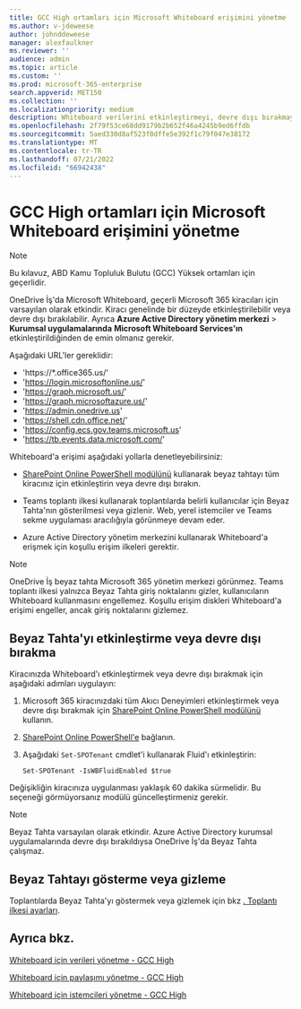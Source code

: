 ```yaml
---
title: GCC High ortamları için Microsoft Whiteboard erişimini yönetme
ms.author: v-jdeweese
author: johnddeweese
manager: alexfaulkner
ms.reviewer: ''
audience: admin
ms.topic: article
ms.custom: ''
ms.prod: microsoft-365-enterprise
search.appverid: MET150
ms.collection: ''
ms.localizationpriority: medium
description: Whiteboard verilerini etkinleştirmeyi, devre dışı bırakmayı ve yönetmeyi öğrenin.
ms.openlocfilehash: 2f79f53ce68dd9179b2b652f46a4245b9ed6ffdb
ms.sourcegitcommit: 5aed330d8af523f0dffe5e392f1c79f047e38172
ms.translationtype: MT
ms.contentlocale: tr-TR
ms.lasthandoff: 07/21/2022
ms.locfileid: "66942438"
---
```

# <a name="manage-access-to-microsoft-whiteboard-for-gcc-high-environments"></a>GCC High ortamları için Microsoft Whiteboard erişimini yönetme

>[!NOTE]
> Bu kılavuz, ABD Kamu Topluluk Bulutu (GCC) Yüksek ortamları için geçerlidir.

OneDrive İş'da Microsoft Whiteboard, geçerli Microsoft 365 kiracıları için varsayılan olarak etkindir. Kiracı genelinde bir düzeyde etkinleştirilebilir veya devre dışı bırakılabilir. Ayrıca **Azure Active Directory yönetim merkezi** > **Kurumsal uygulamalarında** **Microsoft Whiteboard Services'ın** etkinleştirildiğinden de emin olmanız gerekir.

Aşağıdaki URL'ler gereklidir:

- 'https://*.office365.us/'
- 'https://login.microsoftonline.us/'
- 'https://graph.microsoft.us/'
- 'https://graph.microsoftazure.us/'
- 'https://admin.onedrive.us'
- 'https://shell.cdn.office.net/'
- 'https://config.ecs.gov.teams.microsoft.us'
- 'https://tb.events.data.microsoft.com/'

Whiteboard'a erişimi aşağıdaki yollarla denetleyebilirsiniz:

- [SharePoint Online PowerShell modülünü](/microsoft-365/enterprise/manage-sharepoint-online-with-microsoft-365-powershell) kullanarak beyaz tahtayı tüm kiracınız için etkinleştirin veya devre dışı bırakın.

- Teams toplantı ilkesi kullanarak toplantılarda belirli kullanıcılar için Beyaz Tahta'nın gösterilmesi veya gizlenir. Web, yerel istemciler ve Teams sekme uygulaması aracılığıyla görünmeye devam eder.

- Azure Active Directory yönetim merkezini kullanarak Whiteboard'a erişmek için koşullu erişim ilkeleri gerektir.

>[!NOTE]
> OneDrive İş beyaz tahta Microsoft 365 yönetim merkezi görünmez. Teams toplantı ilkesi yalnızca Beyaz Tahta giriş noktalarını gizler, kullanıcıların Whiteboard kullanmasını engellemez. Koşullu erişim diskleri Whiteboard'a erişimi engeller, ancak giriş noktalarını gizlemez.

## <a name="enable-or-disable-whiteboard"></a>Beyaz Tahta'yı etkinleştirme veya devre dışı bırakma

Kiracınızda Whiteboard'ı etkinleştirmek veya devre dışı bırakmak için aşağıdaki adımları uygulayın: 

1. Microsoft 365 kiracınızdaki tüm Akıcı Deneyimleri etkinleştirmek veya devre dışı bırakmak için [SharePoint Online PowerShell modülünü](/microsoft-365/enterprise/manage-sharepoint-online-with-microsoft-365-powershell) kullanın.

2. [SharePoint Online PowerShell'e](/powershell/sharepoint/sharepoint-online/connect-sharepoint-online) bağlanın.

3. Aşağıdaki <code>Set-SPOTenant</code> cmdlet'i kullanarak Fluid'ı etkinleştirin:

   <pre><code class="lang-powershell">Set-SPOTenant -IsWBFluidEnabled $true</code></pre>

Değişikliğin kiracınıza uygulanması yaklaşık 60 dakika sürmelidir. Bu seçeneği görmüyorsanız modülü güncelleştirmeniz gerekir.

>[!NOTE]
> Beyaz Tahta varsayılan olarak etkindir. Azure Active Directory kurumsal uygulamalarında devre dışı bırakıldıysa OneDrive İş'da Beyaz Tahta çalışmaz.

## <a name="show-or-hide-whiteboard"></a>Beyaz Tahtayı gösterme veya gizleme

Toplantılarda Beyaz Tahta'yı göstermek veya gizlemek için bkz [. Toplantı ilkesi ayarları](/microsoftteams/meeting-policies-content-sharing).

## <a name="see-also"></a>Ayrıca bkz.

[Whiteboard için verileri yönetme - GCC High](manage-data-gcc-high.md)

[Whiteboard için paylaşımı yönetme - GCC High](manage-sharing-gcc-high.md)

[Whiteboard için istemcileri yönetme - GCC High](manage-clients-gcc-high.md)




